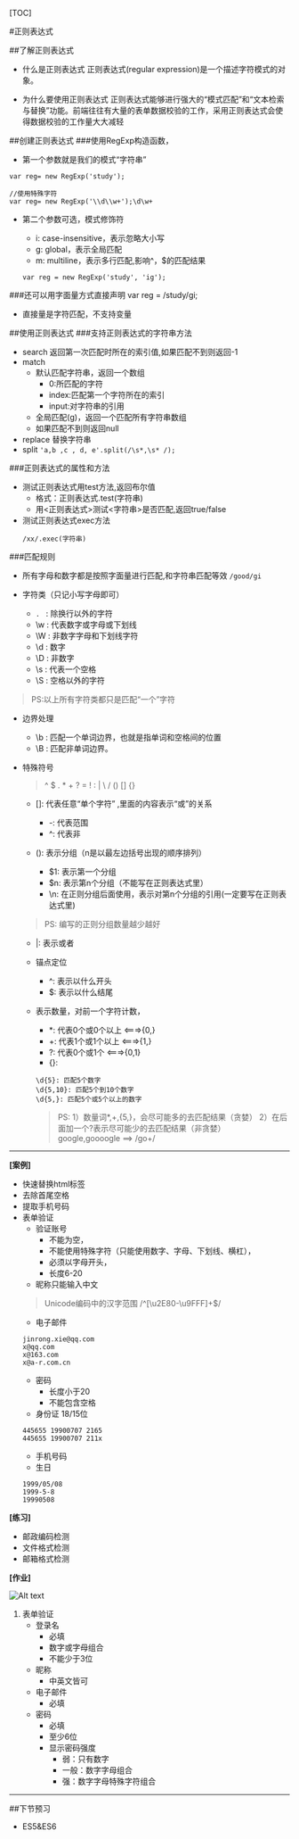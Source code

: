 [TOC]

#正则表达式


##了解正则表达式
* 什么是正则表达式
正则表达式(regular expression)是一个描述字符模式的对象。

* 为什么要使用正则表达式
正则表达式能够进行强大的“模式匹配”和“文本检索与替换”功能。前端往往有大量的表单数据校验的工作，采用正则表达式会使得数据校验的工作量大大减轻

##创建正则表达式
###使用RegExp构造函数，
* 第一个参数就是我们的模式“字符串”
```
var reg= new RegExp('study');

//使用特殊字符
var reg= new RegExp('\\d\\w+');\d\w+
```

* 第二个参数可选，模式修饰符
    - i: case-insensitive，表示忽略大小写
    - g: global，表示全局匹配
    - m: multiline，表示多行匹配,影响^，$的匹配结果

    ```
    var reg = new RegExp('study', 'ig');
    ```


###还可以用字面量方式直接声明
    var reg = /study/gi;
* 直接量是字符匹配，不支持变量

##使用正则表达式
###支持正则表达式的字符串方法
* search
    返回第一次匹配时所在的索引值,如果匹配不到则返回-1
* match
    - 默认匹配字符串，返回一个数组
        + 0:所匹配的字符
        + index:匹配第一个字符所在的索引
        + input:对字符串的引用
    - 全局匹配(g)，返回一个匹配所有字符串数组
    - 如果匹配不到则返回null
* replace
    替换字符串
* split
```'a,b ,c , d, e'.split(/\s*,\s* /);```


###正则表达式的属性和方法
* 测试正则表达式用test方法,返回布尔值
    - 格式：正则表达式.test(字符串)
    - 用<正则表达式>测试<字符串>是否匹配,返回true/false
* 测试正则表达式exec方法
    ```
    /xx/.exec(字符串)
    ```


###匹配规则
* 所有字母和数字都是按照字面量进行匹配,和字符串匹配等效
`/good/gi`

* 字符类（只记小写字母即可）
    - `. ` : 除换行以外的字符
    - \w : 代表数字或字母或下划线
    - \W : 非数字字母和下划线字符
    - \d : 数字
    - \D : 非数字
    - \s : 代表一个空格
    - \S : 空格以外的字符
>PS:以上所有字符类都只是匹配“一个”字符
* 边界处理
    - \b : 匹配一个单词边界，也就是指单词和空格间的位置
    - \B : 匹配非单词边界。

* 特殊符号

    >^  $  .  *  +  ?  =  !  :  |  \  /  ()  []  {}
    
    - []: 代表任意“单个字符” ,里面的内容表示“或”的关系
        + -: 代表范围
        + ^: 代表非

    - (): 表示分组（n是以最左边括号出现的顺序排列）
        + $1: 表示第一个分组
        + $n: 表示第n个分组（不能写在正则表达式里）
        + \n: 在正则分组后面使用，表示对第n个分组的引用(一定要写在正则表达式里)
    >PS: 编写的正则分组数量越少越好

    - |:  表示或者

    - 锚点定位
        + ^: 表示以什么开头
        + $: 表示以什么结尾

    - 表示数量，对前一个字符计数，
        + *: 代表0个或0个以上 <===>{0,}
        + +: 代表1个或1个以上 <===>{1,}
        + ?: 代表0个或1个     <===>{0,1}
        + {}:
        ```
        \d{5}: 匹配5个数字
        \d{5,10}: 匹配5个到10个数字
        \d{5,}: 匹配5个或5个以上的数字
        ```

        >PS:
            1）数量词*,+,{5,}，会尽可能多的去匹配结果（贪婪）
            2）在后面加一个?表示尽可能少的去匹配结果（非贪婪）
                google,goooogle ==> /go+/


---

**[案例]**

* 快速替换html标签
* 去除首尾空格
* 提取手机号码
* 表单验证
    * 验证账号
        - 不能为空，
        - 不能使用特殊字符（只能使用数字、字母、下划线、横杠），
        - 必须以字母开头，
        - 长度6-20 
    * 昵称只能输入中文
    >Unicode编码中的汉字范围 /^[\u2E80-\u9FFF]+$/
    * 电子邮件
    ```
    jinrong.xie@qq.com
    x@qq.com
    x@163.com
    x@a-r.com.cn
    ```
    * 密码  
        - 长度小于20 
        - 不能包含空格
    * 身份证
    18/15位
    ```
    445655 19900707 2165
    445655 19900707 211x
    ```
    * 手机号码
    * 生日 
    ```
    1999/05/08
    1999-5-8
    19990508
    ```

**[练习]**

* 邮政编码检测
* 文件格式检测
* 邮箱格式检测


**[作业]**

![Alt text](img/form.png "Optional title")

1. 表单验证
    * 登录名
        - 必填
        - 数字或字母组合
        - 不能少于3位
    * 昵称
        - 中英文皆可
    * 电子邮件
        - 必填
    * 密码
        - 必填
        - 至少6位
        - 显示密码强度
            + 弱：只有数字
            + 一般：数字字母组合
            + 强：数字字母特殊字符组合

---
##下节预习
* ES5&ES6
